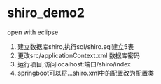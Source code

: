 # shiro_demo2

open with eclipse

1. 建立数据库shiro,执行sql/shiro.sql建立5表
2. 更改src/applicationContext.xml 数据库密码
3. 运行项目,访问localhost:端口/shiro/index
4. springboot可以将...shiro.xml中的配置改为配置类

